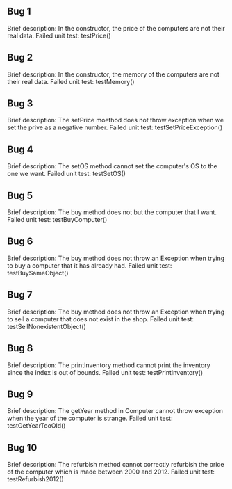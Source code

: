 ## Bug 1
Brief description:  In the constructor, the price of the computers are not their real data.
Failed unit test: testPrice()

## Bug 2
Brief description:  In the constructor, the memory of the computers are not their real data.
Failed unit test: testMemory()

## Bug 3
Brief description:  The setPrice moethod does not throw exception when we set the prive as a negative number.
Failed unit test: testSetPriceException()

## Bug 4
Brief description:  The setOS method cannot set the computer's OS to the one we want.
Failed unit test: testSetOS()

## Bug 5
Brief description:  The buy method does not but the computer that I want.
Failed unit test: testBuyComputer()

## Bug 6
Brief description:  The buy method does not throw an Exception when trying to buy a computer that it has already had.
Failed unit test: testBuySameObject()

## Bug 7
Brief description:  The buy method does not throw an Exception when trying to sell a computer that does not exist in the shop.
Failed unit test: testSellNonexistentObject()

## Bug 8
Brief description: The printInventory method cannot print the inventory since the index is out of bounds.
Failed unit test: testPrintInventory()

## Bug 9
Brief description:  The getYear method in Computer cannot throw exception when the year of the computer is strange.
Failed unit test: testGetYearTooOld() 

## Bug 10
Brief description:  The refurbish method cannot correctly refurbish the price of the computer which is made between 2000 and 2012.
Failed unit test: testRefurbish2012()